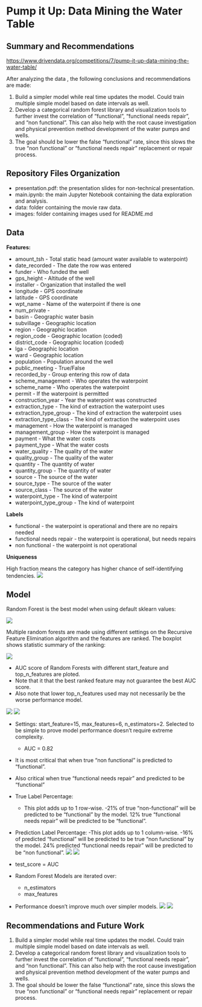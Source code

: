 # Pump it Up: Data Mining the Water Table
## Summary and Recommendations
https://www.drivendata.org/competitions/7/pump-it-up-data-mining-the-water-table/

After analyzing the data , the following conclusions and recommendations are made:
1. Build a simpler model while real time updates the model. Could train multiple simple model based on date intervals as well.
2. Develop a categorical random forest library and visualization tools to further invest the correlation of “functional”, “functional needs repair”, and “non functional”. This can also help with the root cause investigation and physical prevention method development of the water pumps and wells.
3. The goal should be lower the false “functional” rate, since this slows the true “non functional” or “functional needs repair” replacement or repair process.

## Repository Files Organization
- presentation.pdf: the presentation slides for non-technical presentation.
- main.ipynb: the main Jupyter Notebook containing the data exploration and analysis.
- data: folder containing the movie raw data.
- images: folder containing images used for README.md

## Data
**Features:**
- amount_tsh - Total static head (amount water available to waterpoint)
- date_recorded - The date the row was entered
- funder - Who funded the well
- gps_height - Altitude of the well
- installer - Organization that installed the well
- longitude - GPS coordinate
- latitude - GPS coordinate
- wpt_name - Name of the waterpoint if there is one
- num_private -
- basin - Geographic water basin
- subvillage - Geographic location
- region - Geographic location
- region_code - Geographic location (coded)
- district_code - Geographic location (coded)
- lga - Geographic location
- ward - Geographic location
- population - Population around the well
- public_meeting - True/False
- recorded_by - Group entering this row of data
- scheme_management - Who operates the waterpoint
- scheme_name - Who operates the waterpoint
- permit - If the waterpoint is permitted
- construction_year - Year the waterpoint was constructed
- extraction_type - The kind of extraction the waterpoint uses
- extraction_type_group - The kind of extraction the waterpoint uses
- extraction_type_class - The kind of extraction the waterpoint uses
- management - How the waterpoint is managed
- management_group - How the waterpoint is managed
- payment - What the water costs
- payment_type - What the water costs
- water_quality - The quality of the water
- quality_group - The quality of the water
- quantity - The quantity of water
- quantity_group - The quantity of water
- source - The source of the water
- source_type - The source of the water
- source_class - The source of the water
- waterpoint_type - The kind of waterpoint
- waterpoint_type_group - The kind of waterpoint

**Labels**
- functional - the waterpoint is operational and there are no repairs needed
- functional needs repair - the waterpoint is operational, but needs repairs
- non functional - the waterpoint is not operational

**Uniqueness**


High fraction means the category has higher chance of self-identifying tendencies.
![](./images/uniqueness.png)

## Model
Random Forest is the best model when using default sklearn values:

![](./images/model_selection.png)

Multiple random forests are made using different settings on the Recursive Feature Elimination  algorithm and the features are ranked. The boxplot shows statistic summary of the ranking:

![](./images/drop_self_identifying.png)

- AUC score of Random Forests with different start_feature and top_n_features are ploted.
- Note that it that the best ranked feature may not guarantee the best AUC score.
- Also note that lower top_n_features used may not necessarily be the worse performance model. 

![](./images/drop_self_identifying_auc.png)
![](./images/feature_selection_auc.png)


- Settings: start_feature=15, max_features=6, n_estimators=2. Selected to be simple to prove model performance doesn’t require extreme complexity.
  - AUC = 0.82
- It is most critical that when true “non functional” is predicted to “functional”.
- Also critical when true “functional needs repair” and predicted to be “functional”
- True Label Percentage:
  - This plot adds up to 1 row-wise.
  -21% of true “non-functional” will be predicted to be “functional” by the model. 12% true “functional needs repair” will be predicted to be “functional”.
- Prediction Label Percentage:
  -This plot adds up to 1 column-wise.
  -16% of predicted “functional” will be predicted to be true “non functional” by the model. 24% predicted “functional needs repair” will be predicted to be “non functional”.
![](./images/simple_pred.png)
![](./images/simple_true.png)

- test_score = AUC
- Random Forest Models are iterated over:
  - n_estimators
  - max_features
- Performance doesn’t improve much over simpler models.
![](./images/auc_max_features_dropped.png)
![](./images/auc_n_estimators_dropped.png)

## Recommendations and Future Work
1. Build a simpler model while real time updates the model. Could train multiple simple model based on date intervals as well.
2. Develop a categorical random forest library and visualization tools to further invest the correlation of “functional”, “functional needs repair”, and “non functional”. This can also help with the root cause investigation and physical prevention method development of the water pumps and wells.
3. The goal should be lower the false “functional” rate, since this slows the true “non functional” or “functional needs repair” replacement or repair process.